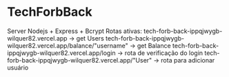 # TechForbBack
Server Nodejs + Express + Bcrypt
Rotas ativas: 
tech-forb-back-ippqjwygb-wilquer82.vercel.app -> get Users
tech-forb-back-ippqjwygb-wilquer82.vercel.app/balance/"username" -> get Balance
tech-forb-back-ippqjwygb-wilquer82.vercel.app/login -> rota de verificação do login
tech-forb-back-ippqjwygb-wilquer82.vercel.app/"User" -> rota para adicionar usuário
